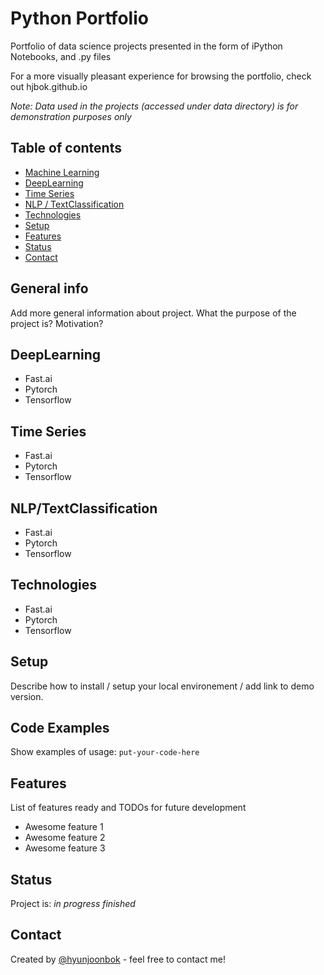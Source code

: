 # Python Portfolio
Portfolio of data science projects presented in the form of iPython Notebooks, and .py files

For a more visually pleasant experience for browsing the portfolio, check out hjbok.github.io

*Note: Data used in the projects (accessed under data directory) is for demonstration purposes only*


## Table of contents
* [Machine Learning](#general-info)
* [DeepLearning](#DeepLearning)
* [Time Series](#Time-Series)
* [NLP / TextClassification](#NLP/TextClassification)
* [Technologies](#technologies)
* [Setup](#setup)
* [Features](#features)
* [Status](#status)
* [Contact](#contact)

## General info
Add more general information about project. What the purpose of the project is? Motivation?


## DeepLearning
* Fast.ai
* Pytorch
* Tensorflow


## Time Series
* Fast.ai
* Pytorch
* Tensorflow


## NLP/TextClassification
* Fast.ai
* Pytorch
* Tensorflow


## Technologies
* Fast.ai
* Pytorch
* Tensorflow

## Setup
Describe how to install / setup your local environement / add link to demo version.

## Code Examples
Show examples of usage:
`put-your-code-here`

## Features
List of features ready and TODOs for future development
* Awesome feature 1
* Awesome feature 2
* Awesome feature 3

## Status
Project is: 
_in progress_
_finished_ 

## Contact
Created by [@hyunjoonbok](bokhyunjoon@gmail.com) - feel free to contact me!
